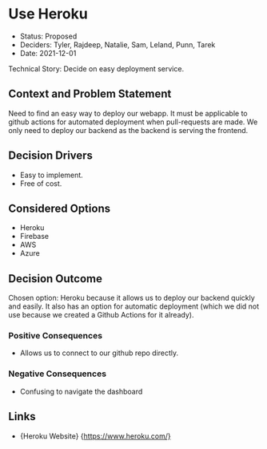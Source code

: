 # Use Heroku

- Status: Proposed
- Deciders: Tyler, Rajdeep, Natalie, Sam, Leland, Punn, Tarek
- Date: 2021-12-01

Technical Story: Decide on easy deployment service.

## Context and Problem Statement

Need to find an easy way to deploy our webapp. It must be applicable to github actions for automated deployment when pull-requests are made. We only need to deploy our backend as the backend is serving the frontend.

## Decision Drivers

- Easy to implement.
- Free of cost.

## Considered Options

- Heroku
- Firebase
- AWS
- Azure

## Decision Outcome

Chosen option: Heroku because it allows us to deploy our backend quickly and easily. It also has an option for automatic deployment (which we did not use because we created a Github Actions for it already).

### Positive Consequences

- Allows us to connect to our github repo directly.

### Negative Consequences

- Confusing to navigate the dashboard

## Links

- {Heroku Website} {https://www.heroku.com/}
